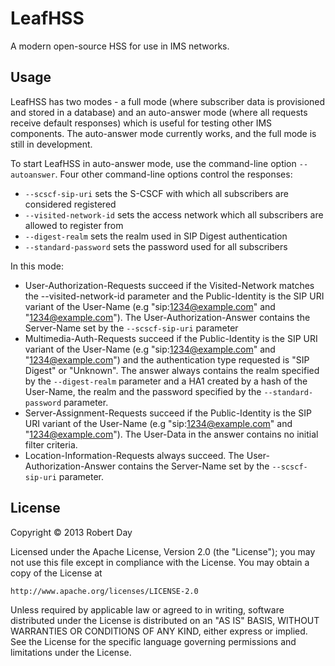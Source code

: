 # LeafHSS

A modern open-source HSS for use in IMS networks.

## Usage

LeafHSS has two modes - a full mode (where subscriber data is provisioned and stored in a database) and an auto-answer mode (where all requests receive default responses) which is useful for testing other IMS components. The auto-answer mode currently works, and the full mode is still in development.

To start LeafHSS in auto-answer mode, use the command-line option `--autoanswer`. Four other command-line options control the responses:

- `--scscf-sip-uri` sets the S-CSCF with which all subscribers are considered registered
- `--visited-network-id` sets the access network which all subscribers are allowed to register from
- `--digest-realm` sets the realm used in SIP Digest authentication
- `--standard-password` sets the password used for all subscribers

In this mode:

- User-Authorization-Requests succeed if the Visited-Network matches the --visited-network-id parameter and the Public-Identity is the SIP URI variant of the User-Name (e.g "sip:1234@example.com" and "1234@example.com"). The User-Authorization-Answer contains the Server-Name set by the `--scscf-sip-uri` parameter
- Multimedia-Auth-Requests succeed if the Public-Identity is the SIP URI variant of the User-Name (e.g "sip:1234@example.com" and "1234@example.com") and the authentication type requested is "SIP Digest" or "Unknown". The answer always contains the realm specified by the `--digest-realm` parameter and a HA1 created by a hash of the User-Name, the realm and the password specified by the `--standard-password` parameter. 
- Server-Assignment-Requests succeed if the Public-Identity is the SIP URI variant of the User-Name (e.g "sip:1234@example.com" and "1234@example.com"). The User-Data in the answer contains no initial filter criteria.
- Location-Information-Requests always succeed. The User-Authorization-Answer contains the Server-Name set by the `--scscf-sip-uri` parameter.

## License

Copyright © 2013 Robert Day

Licensed under the Apache License, Version 2.0 (the "License");
you may not use this file except in compliance with the License.
You may obtain a copy of the License at

    http://www.apache.org/licenses/LICENSE-2.0

Unless required by applicable law or agreed to in writing, software
distributed under the License is distributed on an "AS IS" BASIS,
WITHOUT WARRANTIES OR CONDITIONS OF ANY KIND, either express or implied.
See the License for the specific language governing permissions and
limitations under the License.
